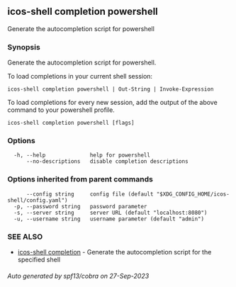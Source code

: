 ## icos-shell completion powershell

Generate the autocompletion script for powershell

### Synopsis

Generate the autocompletion script for powershell.

To load completions in your current shell session:

	icos-shell completion powershell | Out-String | Invoke-Expression

To load completions for every new session, add the output of the above command
to your powershell profile.


```
icos-shell completion powershell [flags]
```

### Options

```
  -h, --help              help for powershell
      --no-descriptions   disable completion descriptions
```

### Options inherited from parent commands

```
      --config string     config file (default "$XDG_CONFIG_HOME/icos-shell/config.yaml")
  -p, --password string   password parameter
  -s, --server string     server URL (default "localhost:8080")
  -u, --username string   username parameter (default "admin")
```

### SEE ALSO

* [icos-shell completion](icos-shell_completion.md)	 - Generate the autocompletion script for the specified shell

###### Auto generated by spf13/cobra on 27-Sep-2023
